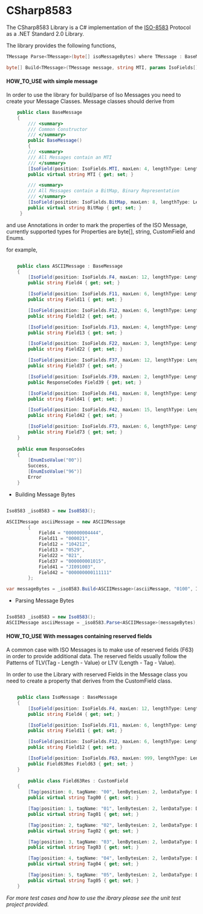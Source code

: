 # CSharp8583

The CSharp8583 Library is a C# implementation of the [ISO-8583](https://en.wikipedia.org/wiki/ISO_8583) Protocol as a .NET Standard 2.0 Library.

The library provides the following functions,

```csharp
TMessage Parse<TMessage>(byte[] isoMessageBytes) where TMessage : BaseMessage
```

```csharp
byte[] Build<TMessage>(TMessage message, string MTI, params IsoFields[] notIncludeFields) where TMessage : BaseMessage
```

#### HOW_TO_USE with simple message ####

In order to use the library for build/parse of Iso Messages you need to create your Message Classes. Message classes should derive from 
```csharp
    public class BaseMessage
    {
        /// <summary>
        /// Common Constructor
        /// </summary>
        public BaseMessage()
        {
        /// <summary>
        /// All Messages contain an MTI
        /// </summary>
        [IsoField(position: IsoFields.MTI, maxLen: 4, lengthType: LengthType.FIXED, contentType: ContentType.B, dataType: DataType.ASCII)]
        public virtual string MTI { get; set; }

        /// <summary>
        /// All Messages contain a BitMap, Binary Representation
        /// </summary>
        [IsoField(position: IsoFields.BitMap, maxLen: 8, lengthType: LengthType.FIXED, contentType: ContentType.B, dataType: DataType.HEX)]
        public virtual string BitMap { get; set; }
     }
```

and use Annotations in order to mark the properties of the ISO Message, currently supported types for Properties are byte[], string, CustomField and Enums.

for example,

```csharp

    public class ASCIIMessage : BaseMessage
    {
        [IsoField(position: IsoFields.F4, maxLen: 12, lengthType: LengthType.FIXED, contentType: ContentType.N)]
        public string Field4 { get; set; }

        [IsoField(position: IsoFields.F11, maxLen: 6, lengthType: LengthType.FIXED, contentType: ContentType.N)]
        public string Field11 { get; set; }

        [IsoField(position: IsoFields.F12, maxLen: 6, lengthType: LengthType.FIXED, contentType: ContentType.N)]
        public string Field12 { get; set; }

        [IsoField(position: IsoFields.F13, maxLen: 4, lengthType: LengthType.FIXED, contentType: ContentType.N)]
        public string Field13 { get; set; }

        [IsoField(position: IsoFields.F22, maxLen: 3, lengthType: LengthType.FIXED, contentType: ContentType.N)]
        public string Field22 { get; set; }

        [IsoField(position: IsoFields.F37, maxLen: 12, lengthType: LengthType.FIXED, contentType: ContentType.AN)]
        public string Field37 { get; set; }

        [IsoField(position: IsoFields.F39, maxLen: 2, lengthType: LengthType.FIXED, contentType: ContentType.AN)]
        public ResponseCodes Field39 { get; set; }

        [IsoField(position: IsoFields.F41, maxLen: 8, lengthType: LengthType.FIXED, contentType: ContentType.ANS)]
        public string Field41 { get; set; }

        [IsoField(position: IsoFields.F42, maxLen: 15, lengthType: LengthType.FIXED, contentType: ContentType.ANS)]
        public string Field42 { get; set; }

        [IsoField(position: IsoFields.F73, maxLen: 6, lengthType: LengthType.FIXED, contentType: ContentType.ANS)]
        public string Field73 { get; set; }
    }
    
    public enum ResponseCodes
    {
        [EnumIsoValue("00")]
        Success,
        [EnumIsoValue("96")]
        Error
    }

```

* Building Message Bytes

```csharp

Iso8583 _iso8583 = new Iso8583();

ASCIIMessage asciiMessage = new ASCIIMessage
        {
            Field4 = "000000004444",
            Field11 = "000021",
            Field12 = "104212",
            Field13 = "0529",
            Field22 = "021",
            Field37 = "000000001015",
            Field41 = "JI091003",
            Field42 = "000000000111111"
        };

var messageBytes = _iso8583.Build<ASCIIMessage>(asciiMessage, "0100", IsoFields.F39);

```

* Parsing Message Bytes

```csharp

Iso8583 _iso8583 = new Iso8583();
ASCIIMessage asciiMessage = _iso8583.Parse<ASCIIMessage>(messageBytes);

```

#### HOW_TO_USE With messages containing reserved fields ####

A common case with ISO Messages is to make use of reserved fields (F63) in order to provide additional data. The reserved fields usually follow the Patterns of TLV(Tag - Length - Value) or LTV (Length - Tag - Value).

In order to use the Library with reserved Fields in the Message class you need to create a property that derives from the CustomField class.

```csharp

    public class IsoMessage : BaseMessage
    {
        [IsoField(position: IsoFields.F4, maxLen: 12, lengthType: LengthType.FIXED, contentType: ContentType.N)]
        public string Field4 { get; set; }

        [IsoField(position: IsoFields.F11, maxLen: 6, lengthType: LengthType.FIXED, contentType: ContentType.N)]
        public string Field11 { get; set; }

        [IsoField(position: IsoFields.F12, maxLen: 6, lengthType: LengthType.FIXED, contentType: ContentType.N)]
        public string Field12 { get; set; }

        [IsoField(position: IsoFields.F63, maxLen: 999, lengthType: LengthType.LLLVAR, contentType: ContentType.ANS)]
        public Field63Res Field63 { get; set; }
    }
    
        public class Field63Res : CustomField
    {
        [Tag(position: 0, tagName: "00", lenBytesLen: 2, lenDataType: DataType.HEX, dataType: DataType.ASCII)]
        public virtual string Tag00 { get; set; }

        [Tag(position: 1, tagName: "01", lenBytesLen: 2, lenDataType: DataType.HEX, dataType: DataType.ASCII)]
        public virtual string Tag01 { get; set; }

        [Tag(position: 2, tagName: "02", lenBytesLen: 2, lenDataType: DataType.HEX, dataType: DataType.ASCII)]
        public virtual string Tag02 { get; set; }

        [Tag(position: 3, tagName: "03", lenBytesLen: 2, lenDataType: DataType.HEX, dataType: DataType.ASCII)]
        public virtual string Tag03 { get; set; }

        [Tag(position: 4, tagName: "04", lenBytesLen: 2, lenDataType: DataType.HEX, dataType: DataType.ASCII)]
        public virtual string Tag04 { get; set; }

        [Tag(position: 5, tagName: "05", lenBytesLen: 2, lenDataType: DataType.HEX, dataType: DataType.ASCII)]
        public virtual string Tag05 { get; set; }
    }

```

_For more test cases and how to use the ibrary please see the unit test project provided._
